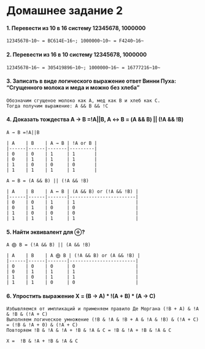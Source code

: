 # Домашнее задание 2
#### 1. Перевести из 10 в 16 систему 12345678, 1000000

    12345678~10~ = BC614E~16~; 1000000~10~ = F4240~16~

#### 2. Перевести из 16 в 10 систему 12345678, 1000000

    12345678~16~ = 305419896~10~; 1000000~16~ = 16777216~10~

#### 3. Записать в виде логического выражение ответ Винни Пуха: “Сгущенного молока и меда и можно без хлеба”

    Обозначим сгущеное молоко как А, мед как В и хлеб как С.
    Тогда получим выражение: A && B && !C

#### 4. Доказать тождества А → В =!A||B, А ↔︎ В = (A && B) || (!A && !B)

    А → В =!A||B

    | A    | B    | А → В | !A or B |
    |------|------|-------|---------|
    | 0    | 0    | 1     | 1       |
    | 0    | 1    | 1     | 1       |
    | 1    | 0    | 0     | 0       |
    | 1    | 1    | 1     | 1       |

    А ↔︎ В = (A && B) || (!A && !B)

    | A    | B    | А ↔︎ В | (A && B) or (!A && !B) |
    |------|------|-------|------------------------|
    | 0    | 0    | 1     | 1                      |
    | 0    | 1    | 0     | 0                      |
    | 1    | 0    | 0     | 0                      |
    | 1    | 1    | 1     | 1                      |

#### 5. Найти эквивалент для  ⊕?

    A ⨁ B = (!A && B) || (A && !B)

    | A    | B    | А ⨁ В | (!A && B) or (A && !B) |
    |------|------|-------|------------------------|
    | 0    | 0    | 0     | 0                      |
    | 0    | 1    | 1     | 1                      |
    | 1    | 0    | 1     | 1                      |
    | 1    | 1    | 0     | 0                      |

#### 6. Упростить выражение X = (B → A) * !(A + B) * (A → C)

    Избывляемся от импликаций и применяем правило Де Моргана (!B + A) & !A & !B & (!A + C)
    Выполняем логическое умножение (!B & !A & !B + A & !A & !B) & (!A + C) = (!B & !A + 0) & (!A + C)
    Повторяем !B & !A & !A + !B & !A & C = !B & !A + !B & !A & C

    X =  !B & !A + !B & !A & C
